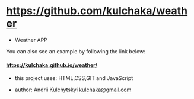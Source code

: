 # https://github.com/kulchaka/weather

- Weather APP

You can also see an example by following the link below:

#### https://kulchaka.github.io/weather/

- this project uses: HTML,CSS,GIT and JavaScript

- author: Andrii Kulchytskyi <kulchaka@gmail.com>
